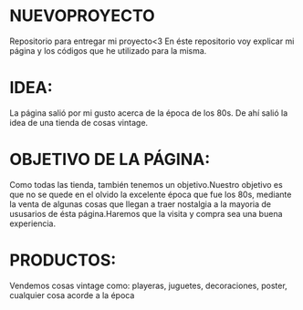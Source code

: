 # NUEVOPROYECTO
Repositorio para entregar mi proyecto&lt;3 En éste repositorio voy explicar mi página y los códigos que he utilizado para la misma.
# IDEA:
La página salió por mi gusto acerca de la época de los 80s. De ahí salió la idea de una tienda de cosas vintage.
# OBJETIVO DE LA PÁGINA:
Como todas las tienda, también tenemos un objetivo.Nuestro objetivo es que no se quede en el olvido la excelente época que fue los 80s, mediante la venta de algunas cosas que llegan a traer nostalgia a la mayoria de ususarios de ésta página.Haremos que la visita y compra sea una buena experiencia.
# PRODUCTOS:
Vendemos cosas vintage como: playeras, juguetes, decoraciones, poster, cualquier cosa acorde a la época 